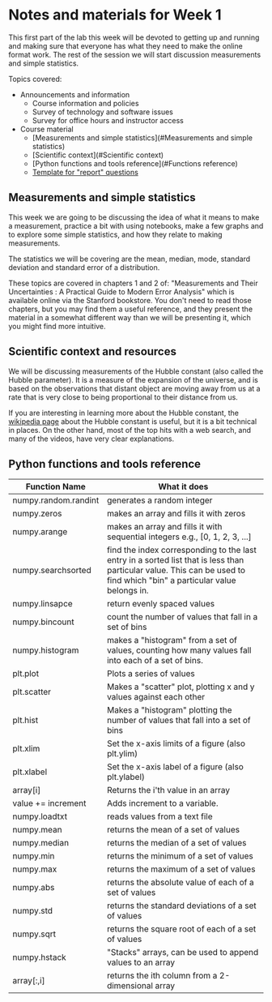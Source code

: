 # Notes and materials for Week 1

This first part of the lab this week will be devoted to getting up and running and making sure that everyone has what they need to make the online format work.
The rest of the session we will start discussion measurements and simple statistics.

Topics covered:

* Announcements and information
  * Course information and policies
  * Survey of technology and software issues
  * Survey for office hours and instructor access
* Course material
  * [Measurements and simple statistics](#Measurements and simple statistics)
  * [Scientific context](#Scientific context)
  * [Python functions and tools reference](#Functions reference)
  * [Template for "report" questions](https://docs.google.com/document/d/1RTjOCCsLfoN1M18KtLr6DxOT1FBVxqsSlBNswbc9nyE/edit?usp=sharing)


## Measurements and simple statistics

This week we are going to be discussing the idea of what it means to make a measurement, practice a bit with using notebooks, make a few graphs and to explore some simple statistics, and how they relate to making measurements.

The statistics we will be covering are the mean, median, mode, standard deviation and standard error of a distribution.

These topics are covered in chapters 1 and 2 of: "Measurements and Their Uncertainties : A Practical Guide to Modern Error Analysis" which is available online via the Stanford bookstore.  You don't need to read those chapters, but you may find them a useful reference, and they present the material in a somewhat different way than we will be presenting it, which you might find more intuitive.


## Scientific context and resources

We will be discussing measurements of the Hubble constant (also called the Hubble parameter).  It is a measure of the expansion of the universe, and is based on the observations that distant object are moving away from us at a rate that is very close to being proportional to their distance from us.

If you are interesting in learning more about the Hubble constant, the [wikipedia page](https://en.wikipedia.org/wiki/Hubble%27s_law) about the Hubble constant is useful, but it is a bit technical in places.  On the other hand, most of the top hits with a web search, and many of the videos, have very clear explanations.


## Python functions and tools reference

| Function Name            | What it does |
| - | - |
| numpy.random.randint  | generates a random integer |
| numpy.zeros           | makes an array and fills it with zeros |
| numpy.arange          | makes an array and fills it with sequential integers e.g., [0, 1, 2, 3, ...] |
| numpy.searchsorted    | find the index corresponding to the last entry in a sorted list that is less than particular value.  This can be used to find which "bin" a particular value belongs in. |
| numpy.linsapce        | return evenly spaced values |
| numpy.bincount        | count the number of values that fall in a set of bins |
| numpy.histogram       | makes a "histogram" from a set of values, counting how many values fall into each of a set of bins. |
| plt.plot              | Plots a series of values |
| plt.scatter           | Makes a "scatter" plot, plotting x and y values against each other |
| plt.hist              | Makes a "histogram" plotting the number of values that fall into a set of bins |
| plt.xlim              | Set the x-axis limits of a figure (also plt.ylim) |
| plt.xlabel            | Set the x-axis label of a figure (also plt.ylabel) |
| array[i]              | Returns the i'th value in an array |
| value += increment    | Adds increment to a variable.  |
| numpy.loadtxt  | reads values from a text file |
| numpy.mean     | returns the mean of a set of values |
| numpy.median   | returns the median of a set of values |
| numpy.min      | returns the minimum of a set of values |
| numpy.max      | returns the maximum of a set of values |
| numpy.abs      | returns the absolute value of each of a set of values |
| numpy.std      | returns the standard deviations of a set of values |
| numpy.sqrt     | returns the square root of each of a set of values |
| numpy.hstack   | "Stacks" arrays, can be used to append values to an array |
| array[:,i]     | returns the ith column from a 2-dimensional array |




<!--  LocalWords:  numpy.zeros numpy.arange numpy.searchsorted i'th
 -->
<!--  LocalWords:  numpy.linsapce numpy.bincount numpy.histogram ith
 -->
<!--  LocalWords:  plt.plot plt.scatter plt.hist plt.xlim plt.ylim
 -->
<!--  LocalWords:  plt.xlabel plt.ylabel numpy.loadtxt numpy.mean
 -->
<!--  LocalWords:  numpy.median numpy.min numpy.max numpy.abs
 -->
<!--  LocalWords:  numpy.std numpy.sqrt numpy.hstack
 -->
